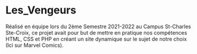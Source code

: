 # Les_Vengeurs
Réalisé en équipe lors du 2ème Semestre 2021-2022 au Campus St-Charles Ste-Croix, ce projet avait pour but de mettre en pratique nos compétences HTML, CSS et PHP en créant un site dynamique sur le sujet de notre choix (Ici sur Marvel Comics).

